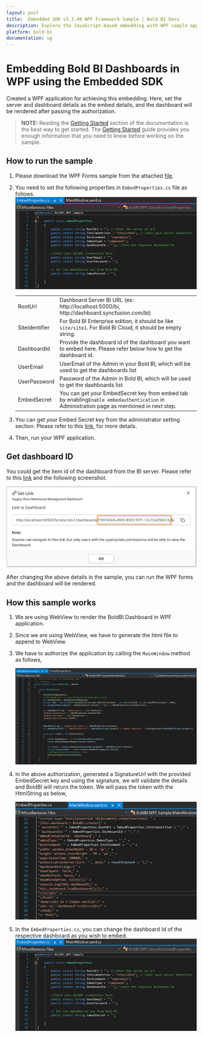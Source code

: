 ```yaml
---
layout: post
title:  Embedded SDK v3.3.40 WPF Framework Sample | Bold BI Docs
description: Explore the JavaScript-based embedding with WPF sample application,which has been supported by Bold BI since v3.3.40.
platform: bold-bi
documentation: ug
---
```


# Embedding Bold BI Dashboards in WPF using the Embedded SDK

Created a WPF application for achieving this embedding. Here, set the server and dashboard details as the embed details, and the dashboard will be rendered after passing the authorization.   

> **NOTE:** Reading the [Getting Started](/embedded-bi/javascript-based/getting-started/) section of the documentation is the best way to get started. The [Getting Started](/embedded-bi/javascript-based/getting-started/) guide provides you enough information that you need to know before working on the sample.      

## How to run the sample

1. Please download the WPF Forms sample from the attached [file](https://onpremise-demo.boldbi.com/getting-started/wpf/sample.zip).    

2. You need to set the following properties in `EmbedProperties.cs` file as follows.  
    ![Embed Properties](/static/assets/embedded/javascript/sample/images/wpf-props.png#width=550px;height=410px)

    <meta charset="utf-8"/>
    <table>
    <tbody>
        <tr>
            <td align="left">RootUrl</td>
            <td align="left">Dashboard Server BI URL (ex: http://localhost:5000/bi, http://dashboard.syncfusion.com/bi)</td>
        </tr>
        <tr>
            <td align="left">SiteIdentifier</td>
            <td align="left">For Bold BI Enterprise edition, it should be like <code>site/site1</code>. For Bold BI Cloud, it should be empty string.</td>
        </tr>
        <tr>
        <td align="left">DashboardId</td>
            <td align="left">Provide the dashboard id of the dashboard you want to embed here. Please refer below how to get the dashboard id. </td>
        </tr>
        <tr>
            <td align="left">UserEmail</td>
            <td align="left">UserEmail of the Admin in your Bold BI, which will be used to get the dashboards list</td>
        </tr>
        <tr>
        <td align="left">UserPassword</td>
            <td align="left">Password of the Admin in Bold BI, which will be used to get the dashboards list</td>
        </tr>
        <tr>
        <td align="left">EmbedSecret</td>
            <td align="left">You can get your EmbedSecret key from embed tab by enabling<code>Enable embedauthentication</code> in Administration page as mentioned in next step. </td>
        </tr>    
    </tbody>
    </table>


3. You can get your Embed Secret key from the administrator setting section. Please refer to this [link](/embedded-bi/site-administration/embed-settings/), for more details.  

4. Then, run your WPF application.

## Get dashboard ID

You could get the item id of the dashboard from the BI server. Please refer to this [link](/embedded-bi/working-with-dashboards/share-dashboards/get-dashboard-link/#get-link) and the following screenshot.

![Get dashboard ID](/static/assets/embedded/javascript/sample/images/get-dashboard-id.png)

After changing the above details in the sample, you can run the WPF forms and the dashboard will be rendered.

## How this sample works
1. We are using WebView to render the BoldBI Dashboard in WPF application.

2. Since we are using WebView, we have to generate the html file to append to WebView.

3. We have to authorize the application by calling the `MainWindow` method as follows,

    ![embed details](/static/assets/embedded/javascript/sample/images/mainwindow-wpf.png#width=550px;height=410px)

4. In the above authorization, generated a SignatureUrl with the provided EmbedSecret key and using the signature, we will validate the details and BoldBI will return the token. We will pass the token with the HtmlString as below,

    ![Htmlstring](/static/assets/embedded/javascript/sample/images/wpf-htmlstring.png#width=550px;height=410px)

5. In the `EmbedProperties.cs`, you can change the dashboard Id of the respective dashboard as you wish to embed.
    ![Embed Properties](/static/assets/embedded/javascript/sample/images/wpf-props.png#width=550px;height=410px)